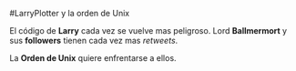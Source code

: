 #LarryPlotter y la orden de Unix

El código de **Larry** cada vez se vuelve mas peligroso.
Lord **Ballmermort** y sus **followers** tienen cada vez mas *retweets*.

La **Orden de Unix** quiere enfrentarse a ellos.
